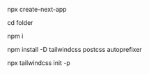 
npx create-next-app

cd folder

npm i

npm install -D tailwindcss postcss autoprefixer

npx tailwindcss init -p